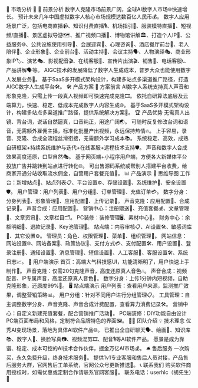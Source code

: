 🚀 市场分析 🌟
🌈 前景分析
数字人克隆市场前景广阔，全球AI数字人市场🌐快速增长。
预计未来几年中国虚拟数字人核心市场规模达数百亿人民币💰。
数字人应用场景广泛，包括电商直播📹、知识付费直播🎙、机场指引🛂、服装模特直播👗、短视频/直播🎥、景区虚拟导游🗺、推广视频口播🎤、博物馆讲解🏛、打造个人IP👤、公益服务🌐、公共设施使用引导🚸、会展迎宾🤝、心理咨询🧠、酒店餐厅前台🏨、老人陪伴👵、企业形象🏢、企业前台💼、活动主持🎤、会议主持🗣、人物演绎🎭、商业形象IP🏷、演艺🎭、影视配音🎬、在线客服💁、宣传片出演🎬、销售💼、电话客服📞、产品讲解🗣等。
AIGC技术的发展降低了数字人生成成本，普罗大众也能使用数字人发展业务🌟。
基于SaaS多开模式架构设计，构建多站点多渠道推广路径，打造AIGC数字人生成平台🛠。
🛠 产品方案
📝 方案前言
AI数字人系统支持真人声音和形象克隆，只需上传一段真人视频即可快速完成克隆🎞。
依托自研算法底层及云端算力，快速、稳定、低成本完成数字人内容生成🌐。
基于SaaS多开模式架构设计，构建多站点多渠道推广路径，提供系统解决方案🔧。
🏆 产品优势
无需真人出镜、背台词，说话自然逼真，口音纯正，用途广阔🌏。
可随时反复修改台词和语音，无需额外雇佣主播，标准化批量产出视频，永远保持热情🔥。
上手容易，录音、克隆、合成全流程丝滑衔接，无需额外学习成本📚。
系统稳定、高效，成熟自研框架+持续系统维护与迭代+在线客服+远程技术支持🛡。
声音和数字人合成效果高度还原，口型自然🎭。
基于网页端+小程序用户端，方便各大新媒体平台投放广告并跳转到站点进行转化🌐。
可出售源码系统或帮别人搭建平台收费，给商家开通分站收取流水佣金，自营用户套餐充值💼。
📊 产品演示
🧠 思维导图
工作台：新增站点📍、站点列表📋、平台设置⚙、存储设置💾、系统维护🔧、安全设置🛡。
用户管理：用户列表👥、用户分组📑、订单管理📝、充值订单💳。
数字分身：分身列表📝、形象管理👤、应用配置🔧、上传记录📁。
声音克隆：应用配置🔧、合成记录📝。
声音合成：应用配置🔧。
营销中心：注册赠送🎁、充值套餐💰、文章管理📝、文章资讯📰、文章栏目🗂。
PC装修：装修管理🖥、素材中心🎨。
财务中心：余额明细💼、退款记录📑、Key池管理🔑。
站点端：内容审核📋、AI设置🛠、敏感词库🚫、其它设置⚙。
管理员：角色、权限管理👤、菜单📑、组织管理🏢。
网站信息：网站设置🌐、网站备案📑、政策协议📜、支付方式💳、支付配置🛠、用户设置👥、登录注册🔑、通知设置🔔、消息管理📢、短信设置📱、人工客服💁、客服设置🛠、系统日志📈。
📱 用户端演示
首页：高端大气科技感UI，功能清晰明了，用户快速上手制作🎨。
声音克隆：仅需20句克隆声音，高度还原真人音色🎶。
声音合成：视频配音、IP专属声音，高度还原真人音色🎵。
数字分身：上传1分钟内短视频，自助克隆形象，还原度99%🎥。
🖥 站点端演示
用户列表：查看用户来源，监测推广效果，调整营销策略📊。
用户分组：针对不同用户进行分组管理📋。
工具管理：自主调整数字分身、声音克隆、声音合成计费配置，查看算力消费记录🛠。
营销中心：自定义新建充值套餐，配合营销推广活动🎉。
PC端装修：DIY功能自由设计PC端页面布局和风格，定制符合品牌特色的界面🖼。
👨‍💻 团队介绍
💡 技术理念
优秀AI变现场景，落地为具体AI软件产品🌐。
已推出全自研聊天🗣、绘画🎨、知识库📚、数字人👤、换脸写真📷、视频混剪🎞、配音🎙等AI软件产品。
愿景是成为靠谱、稳定、成本可控的AI技术合作伙伴，掘金万亿AI市场💰。
🛎 售后服务
一次购买，永久免费升级，终身技术服务🔧。
提供1v1专业客服和售后人员对接，产品售后服务大群，官网售后工单系统，官网公众号更新推送📢。
📞 联系我们
购买软件商用授权时，如需优惠或定制合作请联系官网客服💼。
联系电话：userhlc（胡先生）📱
